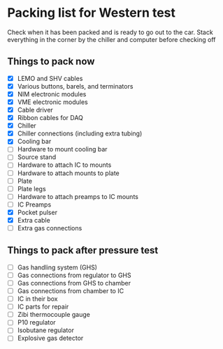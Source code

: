 # Packing list for Western test
Check when it has been packed and is ready to go out to the car. Stack everything in the corner by the chiller and computer before checking off

## Things to pack now
- [x] LEMO and SHV cables
- [x] Various buttons, barels, and terminators
- [x] NIM electronic modules
- [x] VME electronic modules
- [x] Cable driver
- [x] Ribbon cables for DAQ
- [x] Chiller
- [x] Chiller connections (including extra tubing)
- [x] Cooling bar
- [ ] Hardware to mount cooling bar
- [ ] Source stand
- [ ] Hardware to attach IC to mounts
- [ ] Hardware to attach mounts to plate
- [ ] Plate
- [ ] Plate legs
- [ ] Hardware to attach preamps to IC mounts
- [ ] IC Preamps
- [x] Pocket pulser
- [x] Extra cable
- [ ] Extra gas connections

## Things to pack after pressure test
- [ ] Gas handling system (GHS)
- [ ] Gas connections from regulator to GHS
- [ ] Gas connections from GHS to chamber
- [ ] Gas connections from chamber to IC
- [ ] IC in their box
- [ ] IC parts for repair
- [ ] Zibi thermocouple gauge
- [ ] P10 regulator
- [ ] Isobutane regulator
- [ ] Explosive gas detector
